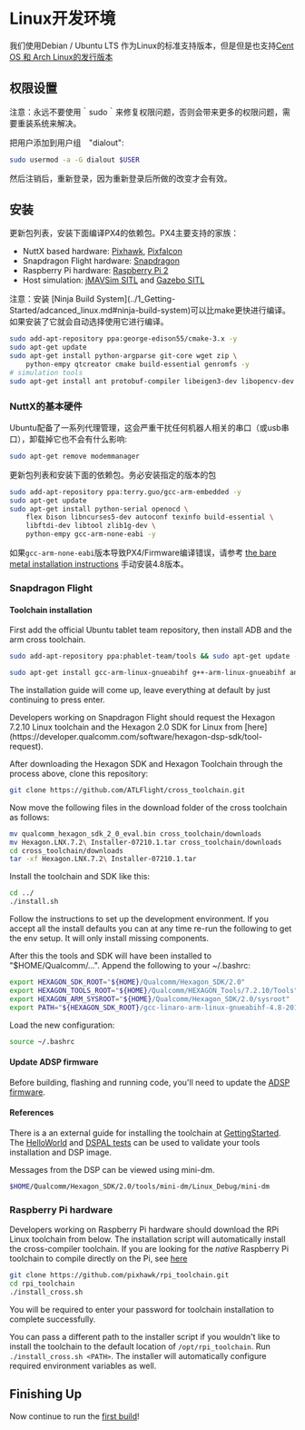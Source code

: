 # Linux开发环境

我们使用Debian / Ubuntu LTS 作为Linux的标准支持版本，但是但是也支持[Cent OS 和 Arch Linux的发行版本](../1_Getting-Started/adcanced_linux.md)

## 权限设置

<aside class="note">
注意：永远不要使用｀sudo｀来修复权限问题，否则会带来更多的权限问题，需要重装系统来解决。
</aside>

把用户添加到用户组　"dialout":

<div class="host-code"></div>

```sh
sudo usermod -a -G dialout $USER
```

然后注销后，重新登录，因为重新登录后所做的改变才会有效。

## 安装

更新包列表，安装下面编译PX4的依赖包。PX4主要支持的家族：

- NuttX based hardware: [Pixhawk](../5_Autopilot-Hardware/pixhawk.md), [Pixfalcon](../5_Autopilot-Hardware/pixfalcon.md)
- Snapdragon Flight hardware: [Snapdragon](../5_Autopilot-Hardware/snapgragon_flight.md)
- Raspberry Pi hardware: [Raspberry Pi 2](../5_Autopilot-Hardware/raspeberry_pi2.md)
- Host simulation: [jMAVSim SITL](../4_Simulation/basic_simulation.md) and [Gazebo SITL](../4_Simulation/gazebo_simulation.md)

<aside class="note">
注意：安装 [Ninja Build System](../1_Getting-Started/adcanced_linux.md#ninja-build-system)可以比make更快进行编译。如果安装了它就会自动选择使用它进行编译。
</aside>

<div class="host-code"></div>

```sh
sudo add-apt-repository ppa:george-edison55/cmake-3.x -y
sudo apt-get update
sudo apt-get install python-argparse git-core wget zip \
    python-empy qtcreator cmake build-essential genromfs -y
# simulation tools
sudo apt-get install ant protobuf-compiler libeigen3-dev libopencv-dev openjdk-7-jdk openjdk-7-jre clang-3.5 lldb-3.5 -y
```

### NuttX的基本硬件

Ubuntu配备了一系列代理管理，这会严重干扰任何机器人相关的串口（或usb串口），卸载掉它也不会有什么影响:

<div class="host-code"></div>

```sh
sudo apt-get remove modemmanager
```

更新包列表和安装下面的依赖包。务必安装指定的版本的包

<div class="host-code"></div>

```sh
sudo add-apt-repository ppa:terry.guo/gcc-arm-embedded -y
sudo apt-get update
sudo apt-get install python-serial openocd \
    flex bison libncurses5-dev autoconf texinfo build-essential \
    libftdi-dev libtool zlib1g-dev \
    python-empy gcc-arm-none-eabi -y
```

如果`gcc-arm-none-eabi`版本导致PX4/Firmware编译错误，请参考   [the bare metal installation instructions](../1_Getting-Started/adcanced_linux.md#toolchain-installation) 手动安装4.8版本。

### Snapdragon Flight

#### Toolchain installation

First add the official Ubuntu tablet team repository, then install ADB and the arm cross toolchain.

<div class="host-code"></div>

```sh
sudo add-apt-repository ppa:phablet-team/tools && sudo apt-get update -y
```

<div class="host-code"></div>

```sh
sudo apt-get install gcc-arm-linux-gnueabihf g++-arm-linux-gnueabihf android-tools-adb android-tools-fastboot fakechroot fakeroot -y
```

The installation guide will come up, leave everything at default by just continuing to press enter.

<aside class="tip">
Developers working on Snapdragon Flight should request the Hexagon 7.2.10 Linux toolchain and the Hexagon 2.0 SDK for Linux from [here](https://developer.qualcomm.com/software/hexagon-dsp-sdk/tool-request).
</aside>

After downloading the Hexagon SDK and Hexagon Toolchain through the process above, clone this repository:

<div class="host-code"></div>

```sh
git clone https://github.com/ATLFlight/cross_toolchain.git
```

Now move the following files in the download folder of the cross toolchain as follows:

<div class="host-code"></div>

```sh
mv qualcomm_hexagon_sdk_2_0_eval.bin cross_toolchain/downloads
mv Hexagon.LNX.7.2\ Installer-07210.1.tar cross_toolchain/downloads
cd cross_toolchain/downloads
tar -xf Hexagon.LNX.7.2\ Installer-07210.1.tar
```

Install the toolchain and SDK like this:

<div class="host-code"></div>

```sh
cd ../
./install.sh
```

Follow the instructions to set up the development environment. If you accept all the install defaults you can at any time re-run the following to get the env setup. It will only install missing components.

After this the tools and SDK will have been installed to "$HOME/Qualcomm/...". Append the following to your ~/.bashrc:

<div class="host-code"></div>

```sh
export HEXAGON_SDK_ROOT="${HOME}/Qualcomm/Hexagon_SDK/2.0"
export HEXAGON_TOOLS_ROOT="${HOME}/Qualcomm/HEXAGON_Tools/7.2.10/Tools"
export HEXAGON_ARM_SYSROOT="${HOME}/Qualcomm/Hexagon_SDK/2.0/sysroot"
export PATH="${HEXAGON_SDK_ROOT}/gcc-linaro-arm-linux-gnueabihf-4.8-2013.08_linux/bin:$PATH"
```

Load the new configuration:

<div class="host-code"></div>

```sh
source ~/.bashrc
```

#### Update ADSP firmware

Before building, flashing and running code, you'll need to update the [ADSP firmware](../12_Debugging-and-Advanced-Topics/advanced-snapdragon.md#updating-the-adsp-firmware).

#### References

There is a an external guide for installing the toolchain at
[GettingStarted](https://github.com/ATLFlight/ATLFlightDocs/blob/master/GettingStarted.md). The
[HelloWorld](https://github.com/ATLFlight/HelloWorld) and [DSPAL tests](https://github.com/ATLFlight/dspal/tree/master/test/dspal_tester) can be used to validate your tools installation and DSP image.

Messages from the DSP can be viewed using mini-dm.

<div class="host-code"></div>

```sh
$HOME/Qualcomm/Hexagon_SDK/2.0/tools/mini-dm/Linux_Debug/mini-dm
```

### Raspberry Pi hardware

Developers working on Raspberry Pi hardware should download the RPi Linux toolchain from below. The installation script will automatically install the cross-compiler toolchain. If you are looking for the *native* Raspberry Pi toolchain to compile directly on the Pi, see [here](../5_Autopilot-Hardware/raspeberry_pi2.md#native-builds-optional)

<div class="host-code"></div>

```sh
git clone https://github.com/pixhawk/rpi_toolchain.git
cd rpi_toolchain
./install_cross.sh
```

You will be required to enter your password for toolchain installation to complete successfully.

You can pass a different path to the installer script if you wouldn't like to install the toolchain to the default location of ```/opt/rpi_toolchain```. Run ``` ./install_cross.sh <PATH>```. The installer will automatically configure required environment variables as well.

## Finishing Up

Now continue to run the [first build](../1_Getting-Started/building_the_code.md)!
